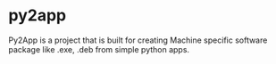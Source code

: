 # py2app
Py2App is a project that is built for creating Machine specific software package like .exe, .deb from simple python apps.
